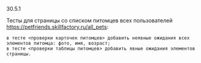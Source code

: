 30.5.1

Тесты для страницы со списком питомцев всех пользователей https://petfriends.skillfactory.ru/all_pets:

    в тесте <проверки карточек питомцев> добавить неявные ожидания всех элементов питомца: фото, имя, возраст;
    в тесте <проверки таблицы питомцев> добавить явные ожидания элементов страницы.

